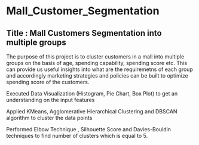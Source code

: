 
# Mall_Customer_Segmentation
 ## Title : Mall Customers Segmentation into multiple groups 
 
 The purpose of this project is to cluster customers in a mall into multiple groups on the basis of age, spending capability, spending score etc. This can provide us useful insights into what are the requiremetns of each group and accordingly marketing strategies and policies can be built to optimize spending score of the customers. 
 
 Executed Data Visualization (Histogram, Pie Chart, Box Plot) to get an understanding on the input features
 
 Applied KMeans, Agglomerative Hierarchical Clustering and DBSCAN algorithm to cluster the data points
 
 Performed Elbow Technique , Silhouette Score and Davies-Bouldin techniques to find number of clusters which is equal to 5.

